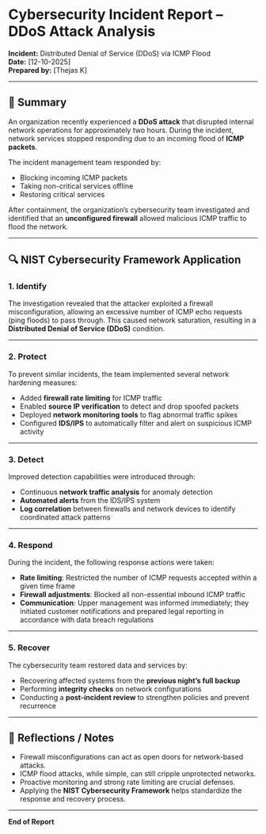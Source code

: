 # Cybersecurity Incident Report – DDoS Attack Analysis  
**Incident:** Distributed Denial of Service (DDoS) via ICMP Flood  
**Date:** [12-10-2025]  
**Prepared by:** [Thejas K]  

---

## 🧩 Summary  
An organization recently experienced a **DDoS attack** that disrupted internal network operations for approximately two hours. During the incident, network services stopped responding due to an incoming flood of **ICMP packets**.  

The incident management team responded by:  
- Blocking incoming ICMP packets  
- Taking non-critical services offline  
- Restoring critical services  

After containment, the organization’s cybersecurity team investigated and identified that an **unconfigured firewall** allowed malicious ICMP traffic to flood the network.

---

## 🔍 NIST Cybersecurity Framework Application  

### **1. Identify**  
The investigation revealed that the attacker exploited a firewall misconfiguration, allowing an excessive number of ICMP echo requests (ping floods) to pass through. This caused network saturation, resulting in a **Distributed Denial of Service (DDoS)** condition.

---

### **2. Protect**  
To prevent similar incidents, the team implemented several network hardening measures:  
- Added **firewall rate limiting** for ICMP traffic  
- Enabled **source IP verification** to detect and drop spoofed packets  
- Deployed **network monitoring tools** to flag abnormal traffic spikes  
- Configured **IDS/IPS** to automatically filter and alert on suspicious ICMP activity  

---

### **3. Detect**  
Improved detection capabilities were introduced through:  
- Continuous **network traffic analysis** for anomaly detection  
- **Automated alerts** from the IDS/IPS system  
- **Log correlation** between firewalls and network devices to identify coordinated attack patterns  

---

### **4. Respond**  
During the incident, the following response actions were taken:  
- **Rate limiting**: Restricted the number of ICMP requests accepted within a given time frame  
- **Firewall adjustments**: Blocked all non-essential inbound ICMP traffic  
- **Communication**: Upper management was informed immediately; they initiated customer notifications and prepared legal reporting in accordance with data breach regulations  

---

### **5. Recover**  
The cybersecurity team restored data and services by:  
- Recovering affected systems from the **previous night’s full backup**  
- Performing **integrity checks** on network configurations  
- Conducting a **post-incident review** to strengthen policies and prevent recurrence  

---

## 🧠 Reflections / Notes  
- Firewall misconfigurations can act as open doors for network-based attacks.  
- ICMP flood attacks, while simple, can still cripple unprotected networks.  
- Proactive monitoring and strong rate limiting are crucial defenses.  
- Applying the **NIST Cybersecurity Framework** helps standardize the response and recovery process.  

---

**End of Report**
